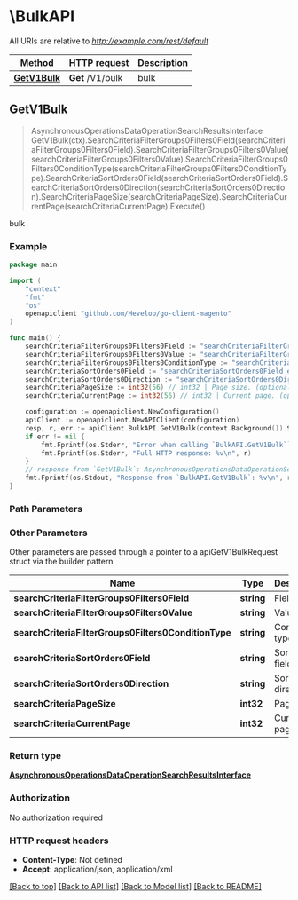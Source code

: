 # \BulkAPI

All URIs are relative to *http://example.com/rest/default*

Method | HTTP request | Description
------------- | ------------- | -------------
[**GetV1Bulk**](BulkAPI.md#GetV1Bulk) | **Get** /V1/bulk | bulk



## GetV1Bulk

> AsynchronousOperationsDataOperationSearchResultsInterface GetV1Bulk(ctx).SearchCriteriaFilterGroups0Filters0Field(searchCriteriaFilterGroups0Filters0Field).SearchCriteriaFilterGroups0Filters0Value(searchCriteriaFilterGroups0Filters0Value).SearchCriteriaFilterGroups0Filters0ConditionType(searchCriteriaFilterGroups0Filters0ConditionType).SearchCriteriaSortOrders0Field(searchCriteriaSortOrders0Field).SearchCriteriaSortOrders0Direction(searchCriteriaSortOrders0Direction).SearchCriteriaPageSize(searchCriteriaPageSize).SearchCriteriaCurrentPage(searchCriteriaCurrentPage).Execute()

bulk



### Example

```go
package main

import (
	"context"
	"fmt"
	"os"
	openapiclient "github.com/Hevelop/go-client-magento"
)

func main() {
	searchCriteriaFilterGroups0Filters0Field := "searchCriteriaFilterGroups0Filters0Field_example" // string | Field (optional)
	searchCriteriaFilterGroups0Filters0Value := "searchCriteriaFilterGroups0Filters0Value_example" // string | Value (optional)
	searchCriteriaFilterGroups0Filters0ConditionType := "searchCriteriaFilterGroups0Filters0ConditionType_example" // string | Condition type (optional)
	searchCriteriaSortOrders0Field := "searchCriteriaSortOrders0Field_example" // string | Sorting field. (optional)
	searchCriteriaSortOrders0Direction := "searchCriteriaSortOrders0Direction_example" // string | Sorting direction. (optional)
	searchCriteriaPageSize := int32(56) // int32 | Page size. (optional)
	searchCriteriaCurrentPage := int32(56) // int32 | Current page. (optional)

	configuration := openapiclient.NewConfiguration()
	apiClient := openapiclient.NewAPIClient(configuration)
	resp, r, err := apiClient.BulkAPI.GetV1Bulk(context.Background()).SearchCriteriaFilterGroups0Filters0Field(searchCriteriaFilterGroups0Filters0Field).SearchCriteriaFilterGroups0Filters0Value(searchCriteriaFilterGroups0Filters0Value).SearchCriteriaFilterGroups0Filters0ConditionType(searchCriteriaFilterGroups0Filters0ConditionType).SearchCriteriaSortOrders0Field(searchCriteriaSortOrders0Field).SearchCriteriaSortOrders0Direction(searchCriteriaSortOrders0Direction).SearchCriteriaPageSize(searchCriteriaPageSize).SearchCriteriaCurrentPage(searchCriteriaCurrentPage).Execute()
	if err != nil {
		fmt.Fprintf(os.Stderr, "Error when calling `BulkAPI.GetV1Bulk``: %v\n", err)
		fmt.Fprintf(os.Stderr, "Full HTTP response: %v\n", r)
	}
	// response from `GetV1Bulk`: AsynchronousOperationsDataOperationSearchResultsInterface
	fmt.Fprintf(os.Stdout, "Response from `BulkAPI.GetV1Bulk`: %v\n", resp)
}
```

### Path Parameters



### Other Parameters

Other parameters are passed through a pointer to a apiGetV1BulkRequest struct via the builder pattern


Name | Type | Description  | Notes
------------- | ------------- | ------------- | -------------
 **searchCriteriaFilterGroups0Filters0Field** | **string** | Field | 
 **searchCriteriaFilterGroups0Filters0Value** | **string** | Value | 
 **searchCriteriaFilterGroups0Filters0ConditionType** | **string** | Condition type | 
 **searchCriteriaSortOrders0Field** | **string** | Sorting field. | 
 **searchCriteriaSortOrders0Direction** | **string** | Sorting direction. | 
 **searchCriteriaPageSize** | **int32** | Page size. | 
 **searchCriteriaCurrentPage** | **int32** | Current page. | 

### Return type

[**AsynchronousOperationsDataOperationSearchResultsInterface**](AsynchronousOperationsDataOperationSearchResultsInterface.md)

### Authorization

No authorization required

### HTTP request headers

- **Content-Type**: Not defined
- **Accept**: application/json, application/xml

[[Back to top]](#) [[Back to API list]](../README.md#documentation-for-api-endpoints)
[[Back to Model list]](../README.md#documentation-for-models)
[[Back to README]](../README.md)

